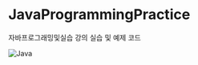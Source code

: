 # JavaProgrammingPractice
자바프로그래밍및실습 강의 실습 및 예제 코드

  ![Java](https://img.shields.io/badge/java-%23ED8B00.svg?style=for-the-badge&logo=java&logoColor=white)
